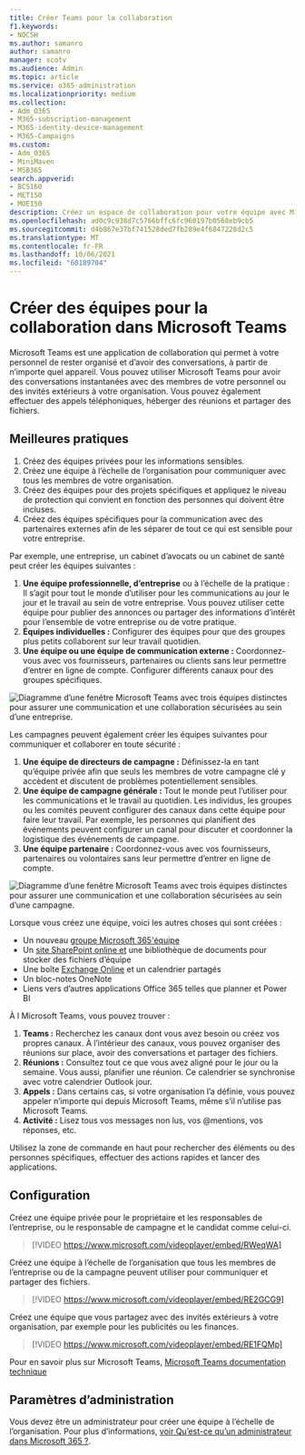 ```yaml
---
title: Créer Teams pour la collaboration
f1.keywords:
- NOCSH
ms.author: samanro
author: samanro
manager: scotv
ms.audience: Admin
ms.topic: article
ms.service: o365-administration
ms.localizationpriority: medium
ms.collection:
- Adm_O365
- M365-subscription-management
- M365-identity-device-management
- M365-Campaigns
ms.custom:
- Adm_O365
- MiniMaven
- MSB365
search.appverid:
- BCS160
- MET150
- MOE150
description: Créez un espace de collaboration pour votre équipe avec Microsoft Teams.
ms.openlocfilehash: ad0c9c938d7c5766bffc6fc960197b0568eb9cb5
ms.sourcegitcommit: d4b867e37bf741528ded7fb289e4f6847228d2c5
ms.translationtype: MT
ms.contentlocale: fr-FR
ms.lasthandoff: 10/06/2021
ms.locfileid: "60189704"
---
```

# <a name="create-teams-for-collaboration-in-microsoft-teams"></a>Créer des équipes pour la collaboration dans Microsoft Teams

Microsoft Teams est une application de collaboration qui permet à votre personnel de rester organisé et d’avoir des conversations, à partir de n’importe quel appareil. Vous pouvez utiliser Microsoft Teams pour avoir des conversations instantanées avec des membres de votre personnel ou des invités extérieurs à votre organisation. Vous pouvez également effectuer des appels téléphoniques, héberger des réunions et partager des fichiers.

## <a name="best-practices"></a>Meilleures pratiques

1. Créez des équipes privées pour les informations sensibles.
1. Créez une équipe à l’échelle de l’organisation pour communiquer avec tous les membres de votre organisation.
1. Créez des équipes pour des projets spécifiques et appliquez le niveau de protection qui convient en fonction des personnes qui doivent être incluses.
1. Créez des équipes spécifiques pour la communication avec des partenaires externes afin de les séparer de tout ce qui est sensible pour votre entreprise.

Par exemple, une entreprise, un cabinet d’avocats ou un cabinet de santé peut créer les équipes suivantes :

1. **Une équipe professionnelle, d’entreprise** ou à l’échelle de la pratique : Il s’agit pour tout le monde d’utiliser pour les communications au jour le jour et le travail au sein de votre entreprise. Vous pouvez utiliser cette équipe pour publier des annonces ou partager des informations d’intérêt pour l’ensemble de votre entreprise ou de votre pratique.
1. **Équipes individuelles :** Configurer des équipes pour que des groupes plus petits collaborent sur leur travail quotidien.
1. **Une équipe ou une équipe de communication externe :** Coordonnez-vous avec vos fournisseurs, partenaires ou clients sans leur permettre d’entrer en ligne de compte. Configurer différents canaux pour des groupes spécifiques.

![Diagramme d’une fenêtre Microsoft Teams avec trois équipes distinctes pour assurer une communication et une collaboration sécurisées au sein d’une entreprise.](../media/m365-democracy-teams-business-collab.png)

Les campagnes peuvent également créer les équipes suivantes pour communiquer et collaborer en toute sécurité :

1. **Une équipe de directeurs de campagne :** Définissez-la en tant qu’équipe privée afin que seuls les membres de votre campagne clé y accèdent et discutent de problèmes potentiellement sensibles.
2. **Une équipe de campagne générale :** Tout le monde peut l’utiliser pour les communications et le travail au quotidien. Les individus, les groupes ou les comités peuvent configurer des canaux dans cette équipe pour faire leur travail. Par exemple, les personnes qui planifient des événements peuvent configurer un canal pour discuter et coordonner la logistique des événements de campagne.
3. **Une équipe partenaire :** Coordonnez-vous avec vos fournisseurs, partenaires ou volontaires sans leur permettre d’entrer en ligne de compte.

![Diagramme d’une fenêtre Microsoft Teams avec trois équipes distinctes pour assurer une communication et une collaboration sécurisées au sein d’une campagne.](../media/m365-democracy-teams-collab.png)

Lorsque vous créez une équipe, voici les autres choses qui sont créées :

- Un nouveau [groupe Microsoft 365'équipe](/MicrosoftTeams/office-365-groups)
- Un [site SharePoint online et](/MicrosoftTeams/sharepoint-onedrive-interact) une bibliothèque de documents pour stocker des fichiers d’équipe
- Une boîte [Exchange Online](/MicrosoftTeams/exchange-teams-interact) et un calendrier partagés
- Un bloc-notes OneNote
- Liens vers d’autres applications Office 365 telles que planner et Power BI

À l Microsoft Teams, vous pouvez trouver :

1. **Teams :** Recherchez les canaux dont vous avez besoin ou créez vos propres canaux. À l’intérieur des canaux, vous pouvez organiser des réunions sur place, avoir des conversations et partager des fichiers.
2. **Réunions :** Consultez tout ce que vous avez aligné pour le jour ou la semaine. Vous aussi, planifier une réunion. Ce calendrier se synchronise avec votre calendrier Outlook jour.
3. **Appels :** Dans certains cas, si votre organisation l’a définie, vous pouvez appeler n’importe qui depuis Microsoft Teams, même s’il n’utilise pas Microsoft Teams.
4. **Activité :** Lisez tous vos messages non lus, vos @mentions, vos réponses, etc.

Utilisez la zone de commande en haut pour rechercher des éléments ou des personnes spécifiques, effectuer des actions rapides et lancer des applications.

## <a name="set-it-up"></a>Configuration

Créez une équipe privée pour le propriétaire et les responsables de l’entreprise, ou le responsable de campagne et le candidat comme celui-ci.

> [!VIDEO https://www.microsoft.com/videoplayer/embed/RWeqWA]

Créez une équipe à l’échelle de l’organisation que tous les membres de l’entreprise ou de la campagne peuvent utiliser pour communiquer et partager des fichiers.

> [!VIDEO https://www.microsoft.com/videoplayer/embed/RE2GCG9]

Créez une équipe que vous partagez avec des invités extérieurs à votre organisation, par exemple pour les publicités ou les finances.

> [!VIDEO https://www.microsoft.com/videoplayer/embed/RE1FQMp]

Pour en savoir plus sur Microsoft Teams, [Microsoft Teams documentation technique](/microsoftteams/microsoft-teams)

## <a name="admin-settings"></a>Paramètres d’administration

Vous devez être un administrateur pour créer une équipe à l’échelle de l’organisation. Pour plus d’informations, [voir Qu’est-ce qu’un administrateur dans Microsoft 365 ?](https://support.office.com/article/what-is-an-admin-e123627e-4892-4461-b9aa-1b6d57a5cfa4?ui=en-US&rs=en-US&ad=US).